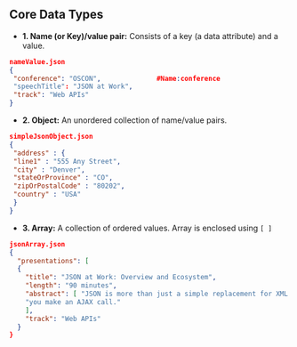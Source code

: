 ## Core Data Types
- **1. Name (or Key)/value pair:** Consists of a key (a data attribute) and a value.
```json
nameValue.json
{
 "conference": "OSCON",              #Name:conference
 "speechTitle": "JSON at Work",
 "track": "Web APIs"
}
```
- **2. Object:** An unordered collection of name/value pairs.
```json
simpleJsonObject.json
{
 "address" : {
 "line1" : "555 Any Street",
 "city" : "Denver",
 "stateOrProvince" : "CO",
 "zipOrPostalCode" : "80202",
 "country" : "USA"
 }
}
```
- **3. Array:** A collection of ordered values. Array is enclosed using `[ ]`
```json
jsonArray.json
{
  "presentations": [            
  {
    "title": "JSON at Work: Overview and Ecosystem",
    "length": "90 minutes",
    "abstract": [ "JSON is more than just a simple replacement for XML when",
    "you make an AJAX call."
    ],
    "track": "Web APIs"
  }
}
```
